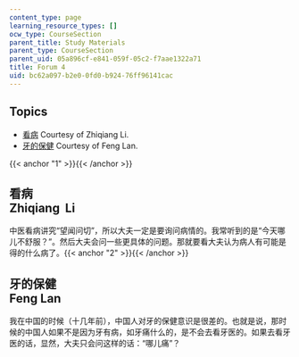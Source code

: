 ```yaml
---
content_type: page
learning_resource_types: []
ocw_type: CourseSection
parent_title: Study Materials
parent_type: CourseSection
parent_uid: 05a896cf-e841-059f-05c2-f7aae1322a71
title: Forum 4
uid: bc62a097-b2e0-0fd0-b924-76ff96141cac
---
```


Topics
------

*   [看病](#1) Courtesy of Zhiqiang Li.
*   [牙的保健](#2) Courtesy of Feng Lan.

{{< anchor "1" >}}{{< /anchor >}}

看病  
Zhiqiang  Li 
------------------

中医看病讲究“望闻问切”，所以大夫一定是要询问病情的。我常听到的是“今天哪儿不舒服？”。然后大夫会问一些更具体的问题。那就要看大夫认为病人有可能是得的什么病了。{{< anchor "2" >}}{{< /anchor >}}

牙的保健  
Feng Lan 
----------------

我在中国的时候（十几年前），中国人对牙的保健意识是很差的。也就是说，那时候的中国人如果不是因为牙有病，如牙痛什么的，是不会去看牙医的。如果去看牙医的话，显然，大夫只会问这样的话：“哪儿痛”？